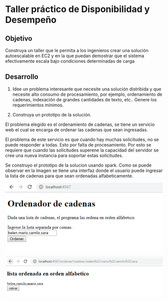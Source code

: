 # Taller práctico de Disponibilidad y Desempeño

## Objetivo

Construya un taller que le permita a los ingenieros crear una solución autoescalable en EC2 y en la que puedan demostrar que 
el sistema efectivamente escala bajo condiciones determinadas de carga

## Desarrollo 

1. Idee un problema interesante que necesite una solución distribida y que necesite alto consumo de procesamiento, 
por ejemplo, ordenamiento de cadenas, indexación de grandes cantidades de texto, etc.. Genere los requerimientos mínimos.

2. Construya un prototipo de la solución.

El problema elegido es el ordenamiento de cadenas, se tiene un servicio web el cual se encarga de ordenar las cadenas que sean ingresadas. 

El problema de este servicio es que cuando hay muchas solicitudes, no se puede responder a todas. Esto por falta de procesamiento. Por esto se 
requiere que cuando las solicitudes superene la capacidad del servidor se cree una nueva instancia para soportar estas solicitudes.

Se construyo el prototipo de la solucion usando spark. Como se puede observar en la imagen se tiene una interfaz donde el usuario puede ingresar la 
lista de cadenas para que sean ordenadas alfabeticamente.  

![alt text](https://github.com/diego2097/arep-Disponibilidad/blob/master/img/index.PNG "index")

![alt text](https://github.com/diego2097/arep-Disponibilidad/blob/master/img/order.PNG "ordenadas")




	